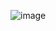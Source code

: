 ![image](https://github.com/GenMech/Password-Generator/assets/85284840/c239bc9e-9e69-4282-a5ea-e35290cd2c0b)
